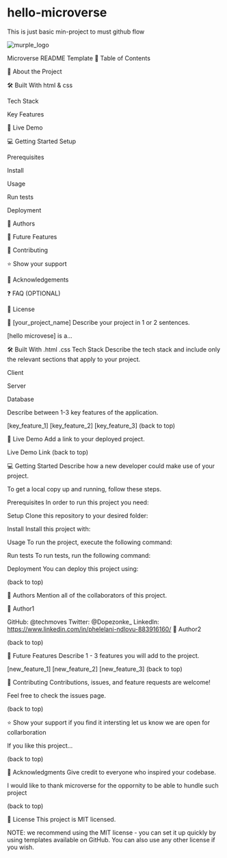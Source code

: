 # hello-microverse
This is just basic min-project to must github flow 

 
 ![murple_logo](https://user-images.githubusercontent.com/110924992/218853728-1a8f5726-cd6a-4613-85ed-38dd5132cd9f.png)

 
Microverse README Template
📗 Table of Contents

📖 About the Project

🛠 Built With
html
& css

Tech Stack

Key Features

🚀 Live Demo

💻 Getting Started
Setup


Prerequisites

Install

Usage

Run tests

Deployment

👥 Authors

🔭 Future Features

🤝 Contributing

⭐️ Show your support

🙏 Acknowledgements

❓ FAQ (OPTIONAL)

📝 License

📖 [your_project_name]
Describe your project in 1 or 2 sentences.

[hello microvese] is a...

🛠 Built With
  .html
    .css
Tech Stack
Describe the tech stack and include only the relevant sections that apply to your project.

Client

Server

Database


Describe between 1-3 key features of the application.


[key_feature_1]
[key_feature_2]
[key_feature_3]
(back to top)

🚀 Live Demo
Add a link to your deployed project.

Live Demo Link
(back to top)

💻 Getting Started
Describe how a new developer could make use of your project.

To get a local copy up and running, follow these steps.

Prerequisites
In order to run this project you need:

Setup
Clone this repository to your desired folder:

Install
Install this project with:

Usage
To run the project, execute the following command:

Run tests
To run tests, run the following command:

Deployment
You can deploy this project using:

(back to top)

👥 Authors
Mention all of the collaborators of this project.

👤 Author1

GitHub: @techmoves
Twitter: @Dopezonke_
LinkedIn: https://www.linkedin.com/in/phelelani-ndlovu-883916160/
👤 Author2


(back to top)

🔭 Future Features
Describe 1 - 3 features you will add to the project.

 [new_feature_1]
 [new_feature_2]
 [new_feature_3]
(back to top)

🤝 Contributing
Contributions, issues, and feature requests are welcome!

Feel free to check the issues page.

(back to top)

⭐️ Show your support
if you find it intersting let us know we are open for collarboration

If you like this project...

(back to top)

🙏 Acknowledgments
Give credit to everyone who inspired your codebase.

I would like to thank microverse for the oppornity to be able to hundle such project


(back to top)



📝 License
This project is MIT licensed.

NOTE: we recommend using the MIT license - you can set it up quickly by using templates available on GitHub. You can also use any other license if you wish.

